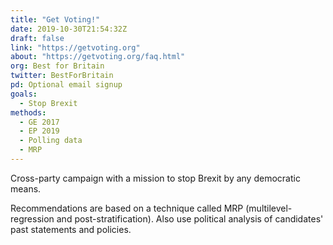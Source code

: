 ```yaml
---
title: "Get Voting!"
date: 2019-10-30T21:54:32Z
draft: false
link: "https://getvoting.org"
about: "https://getvoting.org/faq.html"
org: Best for Britain
twitter: BestForBritain
pd: Optional email signup
goals:
  - Stop Brexit
methods:
  - GE 2017
  - EP 2019
  - Polling data
  - MRP
---
```


Cross-party campaign with a mission to stop Brexit by any democratic means.

<!--more-->

Recommendations are based on a technique called MRP (multilevel-regression and post-stratification). Also use political analysis of candidates' past statements and policies.
